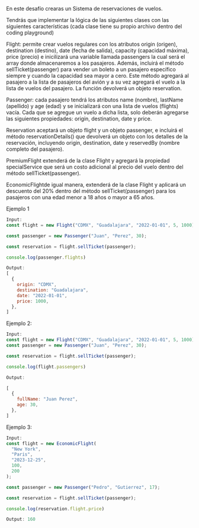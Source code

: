 En este desafío crearas un Sistema de reservaciones de vuelos.

Tendrás que implementar la lógica de las siguientes clases con las siguientes características (cada clase tiene su propio archivo dentro del coding playground)

Flight: permite crear vuelos regulares con los atributos origin (origen), destination (destino), date (fecha de salida), capacity (capacidad máxima), price (precio) e inicilizará una variable llamada passengers la cual será el array donde almacenaremos a los pasajeros. Además, incluirá el método sellTicket(passenger) para vender un boleto a un pasajero específico siempre y cuando la capacidad sea mayor a cero. Este método agregará al pasajero a la lista de pasajeros del avión y a su vez agregará el vuelo a la lista de vuelos del pasajero. La función devolverá un objeto reservation.

Passenger: cada pasajero tendrá los atributos name (nombre), lastName (apellido) y age (edad) y se inicializará con una lista de vuelos (flights) vacía. Cada que se agregue un vuelo a dicha lista, solo deberán agregarse las siguientes propiedades: origin, destination, date y price.

Reservation aceptará un objeto flight y un objeto passenger, e incluirá el método reservationDetails() que devolverá un objeto con los detalles de la reservación, incluyendo origin, destination, date y reservedBy (nombre completo del pasajero).

PremiumFlight extenderá de la clase Flight y agregará la propiedad specialService que será un costo adicional al precio del vuelo dentro del método sellTicket(passenger).

EconomicFlightde igual manera, extenderá de la clase Flight y aplicará un descuento del 20% dentro del método sellTicket(passenger) para los pasajeros con una edad menor a 18 años o mayor a 65 años.

Ejemplo 1

```js
Input:
const flight = new Flight("CDMX", "Guadalajara", "2022-01-01", 5, 1000);

const passenger = new Passenger("Juan", "Perez", 30);

const reservation = flight.sellTicket(passenger);

console.log(passenger.flights)

Output:
[
  {
    origin: "CDMX",
    destination: "Guadalajara",
    date: "2022-01-01",
    price: 1000,
  },
]
```

Ejemplo 2:

```js
Input:
const flight = new Flight("CDMX", "Guadalajara", "2022-01-01", 5, 1000);
const passenger = new Passenger("Juan", "Perez", 30);

const reservation = flight.sellTicket(passenger);

console.log(flight.passengers)

Output:

[
  {
    fullName: "Juan Perez",
    age: 30,
  },
]
```

Ejemplo 3:

```js
Input:
const flight = new EconomicFlight(
  "New York",
  "Paris",
  "2023-12-25",
  100,
  200
);

const passenger = new Passenger("Pedro", "Gutierrez", 17);

const reservation = flight.sellTicket(passenger);

console.log(reservation.flight.price)

Output: 160
```

